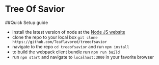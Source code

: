 # Tree Of Savior

##Quick Setup guide

- install the latest version of node at the [Node JS website](treeofsavio://nodejs.org/en/)
- clone the repo to your local box ``git clone https://github.com/Teaflavored/treeofsavior``
- navigate to the repo ``cd treeofsavior`` and run ``npm install``
- to build the webpack client bundle run ``npm run build``
- run ``npm start`` and navigate to ``localhost:3000`` in your favorite browser
